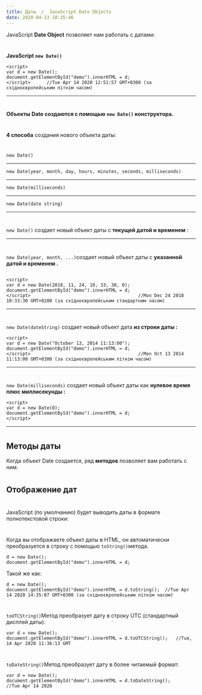 ```yaml
---
title: Даты  /  JavaScript Date Objects
date: 2020-04-13 18:35:46
---
```

JavaScript **Date Object** позволяет нам работать с датами:
# 
**JavaScript `new Date()`**
```
<script>
var d = new Date();
document.getElementById("demo").innerHTML = d;
</script>      //Tue Apr 14 2020 12:51:57 GMT+0300 (за східноєвропейським літнім часом)
```
---
# 
**Объекты Date создаются с помощью `new Date()` конструктора.**
# 
**4 способа** создания нового объекта даты:
# 
`new Date()`

---
`new Date(year, month, day, hours, minutes, seconds, milliseconds)`

---
`new Date(milliseconds)`

---
`new Date(date string)`

---
# 
`new Date()` создает новый объект даты с **текущей датой и временем** :

---
# 
`new Date(year, month, ...)`создает новый объект даты с **указанной датой и временем .**
```

<script>
var d = new Date(2018, 11, 24, 10, 33, 30, 0);
document.getElementById("demo").innerHTML = d;
</script>                                        //Mon Dec 24 2018 10:33:30 GMT+0200 (за східноєвропейським стандартним часом)
```
---
# 
`new Date(dateString)` создает новый объект датa **из строки даты :**
```
<script>
var d = new Date("October 13, 2014 11:13:00");
document.getElementById("demo").innerHTML = d;
</script>                                        //Mon Oct 13 2014 11:13:00 GMT+0300 (за східноєвропейським літнім часом)
```
---
# 
`new Date(milliseconds)` создает новый объект даты как **нулевое время плюс миллисекунды :**
```
<script>
var d = new Date(0);
document.getElementById("demo").innerHTML = d;
</script>

```
---
# 
Методы даты
---
Когда объект Date создается, ряд **методов** позволяет вам работать с ним.
# 
# 
Отображение дат
---
# 
JavaScript (по умолчанию) будет выводить даты в формате полнотекстовой строки:
# 
Когда вы отображаете объект даты в HTML, он автоматически преобразуется в строку с помощью `toString()`метода.
```
d = new Date();
document.getElementById("demo").innerHTML = d;
```

Такой же как:
```
d = new Date();
document.getElementById("demo").innerHTML = d.toString();  //Tue Apr 14 2020 14:35:07 GMT+0300 (за східноєвропейським літнім часом)
``` 
# 
`toUTCString()`Метод преобразует дату в строку UTC (стандартный дисплей даты).
```
var d = new Date();
document.getElementById("demo").innerHTML = d.toUTCString();   //Tue, 14 Apr 2020 11:36:13 GMT
```
# 
`toDateString()`Метод преобразует дату в более читаемый формат:
```
var d = new Date();
document.getElementById("demo").innerHTML = d.toDateString();       //Tue Apr 14 2020
``` 